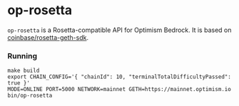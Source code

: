 # op-rosetta

`op-rosetta` is a Rosetta-compatible API for Optimism Bedrock. It is based on [coinbase/rosetta-geth-sdk](https://github.com/coinbase/rosetta-geth-sdk).

### Running

```
make build
export CHAIN_CONFIG='{ "chainId": 10, "terminalTotalDifficultyPassed": true }'
MODE=ONLINE PORT=5000 NETWORK=mainnet GETH=https://mainnet.optimism.io bin/op-rosetta
```

